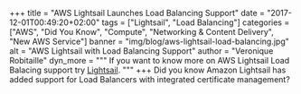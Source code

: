 +++
title = "AWS Lightsail Launches Load Balancing Support"
date = "2017-12-01T00:49:20+02:00"
tags = ["Lightsail", "Load Balancing"]
categories = ["AWS", "Did You Know", "Compute", "Networking & Content Delivery", "New AWS Service"]
banner = "img/blog/aws-lightsail-load-balancing.jpg"
alt = "AWS Lightsail with Load Balancing Support"
author = "Veronique Robitaille"
dyn_more = """
If you want to know more on AWS Lightsail Load Balacing support try <a href="https://aws.amazon.com/about-aws/whats-new/2017/11/amazon-lightsail-adds-load-balancers-with-integrated-certificate-management/" target="_blank">Lightsail</a>.
"""
+++
Did you know Amazon Lightsail has added support for Load Balancers with integrated certificate management? 
